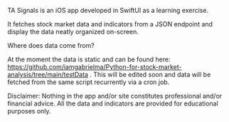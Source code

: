 TA Signals is an iOS app developed in SwiftUI as a learning exercise. 

It fetches stock market data and indicators from a JSON endpoint and display the data neatly organized on-screen.

Where does data come from? 

At the moment the data is static and can be found here: https://github.com/iamgabrielma/Python-for-stock-market-analysis/tree/main/testData . This will be edited soon and data will be fetched from the same script recurrently via a cron job.

Disclaimer: Nothing in the app and/or site constitutes professional and/or financial advice. All the data and indicators are provided for educational purposes only.